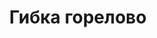 ---
title: Гибка горелово
layout: index.html

big_hero:
    header: 'Изделия из листового металла любой сложности'
    caption: 'Расчёт, производство и доставка изделий из листвого металла под ключ'
    button:
        text: 'Оформить заказ'
        url: '#Form'
features:
    - feature:
        icon: './../../assets/img/icons/watch.svg'
        title: 'Изготовление от 2 часов c момента заказа'
        caption: 'Обработка заказа и изготовление заказанного товара в течение 2 часов с момента принятия заказа'
    - feature:
        icon: './../../assets/img/icons/person.svg'
        title: 'Индивидуальный подход'
        caption: 'Постоянное поддержание связи с клиентом для достижения наилучшего результата'
    - feature:
        icon: './../../assets/img/icons/van.svg'
        title: 'Доставка в удобное время'
        caption: 'Доставка в удобное время в пределах Санкт-Петербурга и Ленинградской области'
production:
    header: 'Наша продукция'
    caption: 'Основное направление нашей компании - это гибка металла. C применением современного оборудования мы изготавливаем любые виды изделий из листового металла в кратчайшие сроки.'
    subheader: 'Популярные услуги'
    services:
        - service:
            title: 'Доборные элементы'
            description: 'Доборные элементы для окон, витражных конструкций, фасадов и кровли'
            list:
                - item:
                    name: 'Отливы'
                    link: '/dobornye-elementy/otlivy'
                - item:
                    name: 'Фасонные элементы'
                    link: '/dobornye-elementy/fasonnye-elementy'
                - item:
                    name: 'Парапеты'
                    link: '/dobornye-elementy/parapety'
                - item:
                    name: 'Откосы'
                    link: '/dobornye-elementy/otkosy'
        - service:
            title: 'Металлоконструкции для забора'
            description: 'Материалы для строительства заборов'
            list:
                - item:
                    name: 'Штакетник'
                    link: '/metallokonstruktsii-dlya-zabora/shtaketnik'
                - item:
                    name: 'Колпаки'
                    link: '/metallokonstruktsii-dlya-zabora/kolpaki-dlya-zabora'
                - item:
                    name: 'Парапеты'
                    link: '/metallokonstruktsii-dlya-zabora/parapety-dlya-zabora'
        - service:
            title: 'Вентиляция и дымоход'
            description: 'Изделия для отвода дыма и вентиляции'
            list:
                - item:
                    name: 'Вытяжные зонты'
                    link: '/ventilyatsiya-i-dymohod/vytyazhnye-zonty'
                - item:
                    name: 'Дымник (колпак на трубу)'
                    link: '/ventilyatsiya-i-dymohod/dymnik'
        - service:
            title: 'Мягкая кровля и сайдинг'
            description: 'Структурные элементы кровли и внешняя облицовка строений'
            list:
                - item:
                    name: 'Планки для мягкой кровли'
                    link: '/myagkaya-krovlya-i-saiding/planki-dlya-myagkoy-krovli'
                - item:
                    name: 'Планки для сайдинга'
                    link: '/myagkaya-krovlya-i-saiding/planki-dlya-saidinga'
        - service:
            title: 'Садовые изделия'
            description: 'Изделия из листового металла для сада и огорода'
            list:
                - item:
                    name: 'Грядки и клумбы'
                    link: '/sadovye-izdeliya/gryadki-i-klumby'
                - item:
                    name: 'Кормушки для птиц и белок'
                    link: '/sadovye-izdeliya/kormushki'
    caption2: 'Помимо представленных услуг, мы занимаемся производством изделий из листового металла по индивидуальным заказам. Для каждого заказа стоимость расчитывается индивидуально.'
map:
    header: 'Контакты'
examples:
    title: 'Примеры наших работ'
    caption: 'Наши услуги составляют полный набор материалов и решений, необходимых для создания продукта.'
    examples:
        - example:
            title: 'Дымник'
            caption: 'Полный цикл производства, изготовление и доставка.'
            image: 'example1.jpeg'
        - example:
            title: 'Отливы'
            caption: 'Полный цикл производства, изготовление и доставка.'
            image: 'example3.jpg'
        - example:
            title: 'Дымник'
            caption: 'Дымник на трубу. Изготовление, отправление.'
            image: 'dymnik2.jpeg'
        - example:
            title: 'Колпаки'
            caption: 'Набор колпаков для забора с отливом. Изготовление, упаковка, отправление.'
            image: 'kolpaki-na-zabor.jpeg'
---